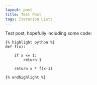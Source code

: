 ```yaml
---
layout: post
title: Test Post
tags: Iteration Lists
---
```


Test post, hopefully including some code:


    {% highlight python %}
    def f(x):

        if x <= 1:
            return 1

        return x * f(x-1)

    {% endhighlight %}


